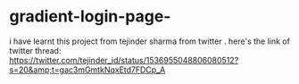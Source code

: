 # gradient-login-page-
i have learnt this project from tejinder sharma from twitter . here's the link of twitter thread: https://twitter.com/tejinder_id/status/1536955048806080512?s=20&amp;t=gac3mGmtkNqxEtd7FDCp_A 
